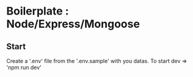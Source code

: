 # Boilerplate : Node/Express/Mongoose

## Start

Create a '.env' file from the '.env.sample' with you datas.
To start dev => 'npm run dev'
